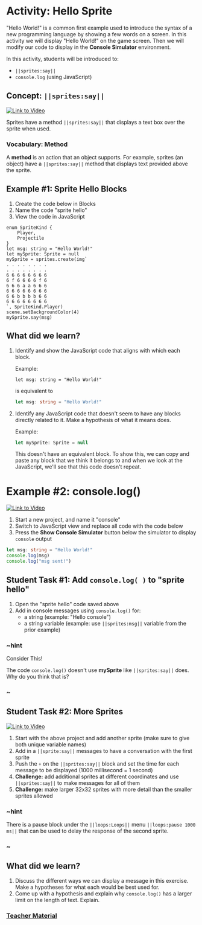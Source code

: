 # Activity: Hello Sprite

"Hello World!" is a common first example used to introduce the syntax of a new programming language by showing a few words on a screen. In this activity we will display "Hello World!" on the game screen. Then we will modify our code to display in the **Console Simulator** environment.

In this activity, students will be introduced to:
* ``||sprites:say||``
* `console.log` (using JavaScript)

## Concept: ``||sprites:say||``

[![Link to Video](/static/thumbnail_play_video.png)](https://aka.ms/40544a-spritesay_final)

Sprites have a method ``||sprites:say||`` that displays a text box over the sprite when used. 

### Vocabulary: Method

A **method** is an action that an object supports. For example, sprites (an object) have a ``||sprites:say||`` method that displays text provided above the sprite.

## Example #1: Sprite Hello Blocks

1. Create the code below in Blocks
2. Name the code "sprite hello"
3. View the code in JavaScript

```blocks
enum SpriteKind {
    Player,
    Projectile
}
let msg: string = "Hello World!"
let mySprite: Sprite = null
mySprite = sprites.create(img`
. . . . . . . . 
. . . . . . . . 
6 6 6 6 6 6 6 6 
6 f 6 6 6 6 f 6 
6 6 6 a a 6 6 6 
6 6 6 6 6 6 6 6 
6 6 b b b b 6 6 
6 6 6 6 6 6 6 6 
`, SpriteKind.Player)
scene.setBackgroundColor(4)
mySprite.say(msg)
```

## What did we learn?

1. Identify and show the JavaScript code that aligns with which each block.

    Example:
    ```block
    let msg: string = "Hello World!"
    ```
    is equivalent to 
    ```typescript
    let msg: string = "Hello World!"
    ```

2. Identify any JavaScript code that doesn't seem to have any blocks directly related to it. Make a hypothesis of what it means does.

    Example:
    ```typescript
    let mySprite: Sprite = null
    ```
    This doesn't have an equivalent block. To show this, we can copy and paste any block that we think it belongs to and when we look at the JavaScript, we'll see that this code doesn't repeat.

# Example #2: console.log()

[![Link to Video](/static/thumbnail_play_video.png)](https://aka.ms/40544a-consolelog)

1. Start a new project, and name it "console"
2. Switch to JavaScript view and replace all code with the code below
3. Press the **Show Console Simulator** button below the simulator to display `console` output

```typescript
let msg: string = "Hello World!"
console.log(msg)
console.log("msg sent!")
```

## Student Task #1: Add ``console.log( )`` to "sprite hello"

1. Open the "sprite hello" code saved above
2. Add in console messages using `console.log()` for:
    * a string (example: "Hello console")
    * a string variable (example: use ``||sprites:msg||`` variable from the prior example)

### ~hint

Consider This!

The code `console.log()` doesn't use **mySprite** like ``||sprites:say||`` does. Why do you think that is?

### ~

## Student Task #2: More Sprites

[![Link to Video](/static/thumbnail_play_video.png)](https://aka.ms/40544a-spritesaylog)

1. Start with the above project and add another sprite (make sure to give both unique variable names)
2. Add in a ``||sprite:say||`` messages to have a conversation with the first sprite
3. Push the `+` on the ``||sprites:say||`` block and set the time for each message to be displayed (1000 millisecond = 1 second)
4. **Challenge:** add additional sprites at different coordinates and use ``||sprites:say||`` to make messages for all of them
5. **Challenge:** make larger 32x32 sprites with more detail than the smaller sprites allowed

### ~hint

There is a pause block under the ``||loops:Loops||`` menu ``||loops:pause 1000 ms||`` that can be used to delay the response of the second sprite.

### ~

## What did we learn?

1. Discuss the different ways we can display a message in this exercise. Make a hypotheses for what each would be best used for.
2. Come up with a hypothesis and explain why `console.log()` has a larger limit on the length of text. Explain.

### [Teacher Material](/courses/csintro1/about/teachers)
